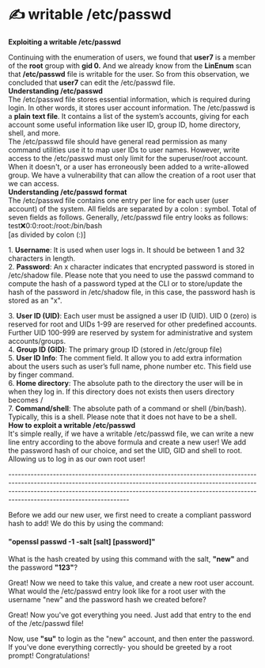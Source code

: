 # ✍ writable /etc/passwd

**Exploiting a writable /etc/passwd**

Continuing with the enumeration of users, we found that **user7** is a member of the **root** group with **gid 0.** And we already know from the **LinEnum** scan that **/etc/passwd** file is writable for the user. So from this observation, we concluded that **user7** can edit the /etc/passwd file.\
**Understanding /etc/passwd**\
The /etc/passwd file stores essential information, which  is required during login. In other words, it stores user account information. The /etc/passwd is a **plain text file**. It contains a list of the system’s accounts, giving for each account some useful information like user ID, group ID, home directory, shell, and more.\
The /etc/passwd file should have general read permission as many command utilities use it to map user IDs to user names. However, write access to the /etc/passwd must only limit for the superuser/root account. When it doesn't, or a user has erroneously been added to a write-allowed group. We have a vulnerability that can allow the creation of a root user that we can access.\
**Understanding /etc/passwd format**\
The /etc/passwd file contains one entry per line for each user (user account) of the system. All fields are separated by a colon : symbol. Total of seven fields as follows. Generally, /etc/passwd file entry looks as follows:\
&#x20;   test:x:0:0:root:/root:/bin/bash\
\[as divided by colon (:)]

1\. **Username**: It is used when user logs in. It should be between 1 and 32 characters in length.\
2\. **Password**: An x character indicates that encrypted password is stored in /etc/shadow file. Please note that you need to use the passwd command to compute the hash of a password typed at the CLI or to store/update the hash of the password in /etc/shadow file, in this case, the password hash is stored as an "x".

3\. **User ID (UID)**: Each user must be assigned a user ID (UID). UID 0 (zero) is reserved for root and UIDs 1-99 are reserved for other predefined accounts. Further UID 100-999 are reserved by system for administrative and system accounts/groups.\
4\. **Group ID (GID)**: The primary group ID (stored in /etc/group file)\
5\. **User ID Info**: The comment field. It allow you to add extra information about the users such as user’s full name, phone number etc. This field use by finger command.\
6\. **Home directory**: The absolute path to the directory the user will be in when they log in. If this directory does not exists then users directory becomes /\
7\. **Command/shell**: The absolute path of a command or shell (/bin/bash). Typically, this is a shell. Please note that it does not have to be a shell.\
**How to exploit a writable /etc/passwd**\
It's simple really, if we have a writable /etc/passwd file, we can write a new line entry according to the above formula and create a new user! We add the password hash of our choice, and set the UID, GID and shell to root. Allowing us to log in as our own root user!

\--------------------------------------------------------------------------------------------------------------------------------------------------------------------------------------------------------------------------------------------------------------------------------

Before we add our new user, we first need to create a compliant password hash to add! We do this by using the command:

#### **"openssl passwd -1 -salt \[salt] \[password]"**

What is the hash created by using this command with the salt, **"new"** and the password **"123"**?

Great! Now we need to take this value, and create a new root user account. What would the /etc/passwd entry look like for a root user with the username "new" and the password hash we created before?

Great! Now you've got everything you need. Just add that entry to the end of the /etc/passwd file!

Now, use **"su"** to login as the "new" account, and then enter the password. If you've done everything correctly- you should be greeted by a root prompt! Congratulations!
